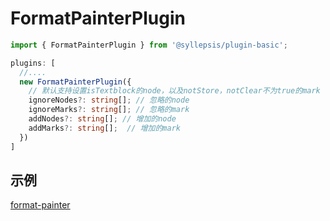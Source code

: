 # FormatPainterPlugin <!-- {docsify-ignore-all} -->

```typescript
import { FormatPainterPlugin } from '@syllepsis/plugin-basic';

plugins: [
  //....
  new FormatPainterPlugin({
    // 默认支持设置isTextblock的node，以及notStore，notClear不为true的mark
    ignoreNodes?: string[]; // 忽略的node
    ignoreMarks?: string[]; // 忽略的mark
    addNodes?: string[]; // 增加的node
    addMarks?: string[];  // 增加的mark
  })
]
```

## 示例

[format-painter](https://codesandbox.io/embed/plugin-format-painter-7v69g?hidenavigation=1 ':include :type=iframe width=100% height=500px')
